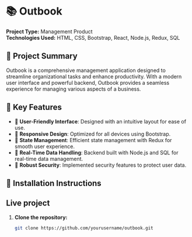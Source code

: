 ﻿# 📚 Outbook

**Project Type:** Management Product  
**Technologies Used:** HTML, CSS, Bootstrap, React, Node.js, Redux, SQL

## 🌟 Project Summary

Outbook is a comprehensive management application designed to streamline organizational tasks and enhance productivity. With a modern user interface and powerful backend, Outbook provides a seamless experience for managing various aspects of a business.

## 🔑 Key Features

- 🔹 **User-Friendly Interface**: Designed with an intuitive layout for ease of use.
- 🔹 **Responsive Design**: Optimized for all devices using Bootstrap.
- 🔹 **State Management**: Efficient state management with Redux for smooth user experience.
- 🔹 **Real-Time Data Handling**: Backend built with Node.js and SQL for real-time data management.
- 🔹 **Robust Security**: Implemented security features to protect user data.

## 🚀 Installation Instructions

## Live project



1. **Clone the repository:**
   ```bash
   git clone https://github.com/yourusername/outbook.git
     

